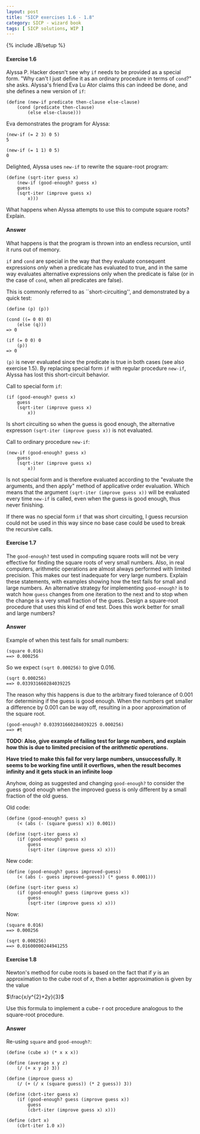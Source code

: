 ```yaml
---
layout: post
title: "SICP exercises 1.6 - 1.8"
category: SICP - wizard book
tags: [ SICP solutions, WIP ]
---
```

{% include JB/setup %}

#### Exercise 1.6
Alyssa P. Hacker doesn't see why `if` needs to be provided as a special form.
"Why can't I just define it as an ordinary procedure in terms of `cond`?" she
asks. Alyssa's friend Eva Lu Ator claims this can indeed be done, and she
defines a new version of `if`:

    (define (new-if predicate then-clause else-clause)
        (cond (predicate then-clause)
            (else else-clause)))

Eva demonstrates the program for Alyssa:

    (new-if (= 2 3) 0 5)
    5

    (new-if (= 1 1) 0 5)
    0

Delighted, Alyssa uses `new-if` to rewrite the square-root program:

    (define (sqrt-iter guess x)
        (new-if (good-enough? guess x)
        guess
        (sqrt-iter (improve guess x)
            x)))

What happens when Alyssa attempts to use this to compute square roots? Explain.

#### Answer
What happens is that the program is thrown into an endless recursion, until it
runs out of memory.

`if` and `cond` are special in the way that they evaluate consequent expressions
*only* when a predicate has evaluated to true, and in the same way evaluates
alternative expressions only when the predicate is false (or in the case of
`cond`, when all predicates are false).

This is commonly referred to as ``short-circuiting'', and demonstrated by a
quick test:

    (define (p) (p))

    (cond ((= 0 0) 0)
        (else (q)))
    => 0

    (if (= 0 0) 0
        (p))
    => 0

`(p)` is never evaluated since the predicate is true in both cases (see also
exercise 1.5). By replacing special form `if` with regular procedure `new-if`,
Alyssa has lost this short-circuit behavior.

Call to special form `if`:

    (if (good-enough? guess x)
        guess
        (sqrt-iter (improve guess x)
            x))

Is short circuiting so when the guess is good enough, the alternative expresson
`(sqrt-iter (improve guess x))` is not evaluated.

Call to ordinary procedure `new-if`:

    (new-if (good-enough? guess x)
        guess
        (sqrt-iter (improve guess x)
            x))

Is not special form and is therefore evaluated according to the "evaluate the
arguments, and then apply" method of applicative order evaluation. Which means
that the argument `(sqrt-iter (improve guess x))` will be evaluated every time
`new-if` is called, even when the guess is good enough, thus never finishing.

If there was no special form `if` that was short circuiting, I guess recursion
could not be used in this way since no base case could be used to break the
recursive calls.

#### Exercise 1.7
The `good-enough?` test used in computing square roots will not be very
effective for finding the square roots of very small numbers. Also, in real
computers, arithmetic operations are almost always performed with limited
precision. This makes our test inadequate for very large numbers. Explain these
statements, with examples showing how the test fails for small and large
numbers. An alternative strategy for implementing `good-enough?` is to watch how
`guess` changes from one iteration to the next and to stop when the change is a
very small fraction of the guess. Design a square-root procedure that uses this
kind of end test. Does this work better for small and large numbers? 

#### Answer

Example of when this test fails for small numbers:

    (square 0.016)
    ==> 0.000256

So we expect `(sqrt 0.000256)` to give 0.016.

    (sqrt 0.000256)
    ==> 0.033931660284039225

The reason why this happens is due to the arbitrary fixed tolerance of 0.001 for
determining if the guess is good enough. When the numbers get smaller a
difference by 0.001 can be way off, resulting in a poor approximation of the
square root.

    (good-enough? 0.033931660284039225 0.000256)
    ==> #t

**TODO: Also, give example of failing test for large numbers, and explain how
this is due to limited precision of the *arithmetic operations*.**

**Have tried to make this fail for very large numbers, unsuccessfully. It seems
to be working fine until it overflows, when the result becomes infinity and it
gets stuck in an infinite loop**

Anyhow, doing as suggested and changing `good-enough?` to consider the guess
good enough when the improved guess is only different by a small fraction of the
old guess.

Old code:

    (define (good-enough? guess x)
        (< (abs (- (square guess) x)) 0.001))

    (define (sqrt-iter guess x)
        (if (good-enough? guess x)
            guess
            (sqrt-iter (improve guess x) x)))

New code:

    (define (good-enough? guess improved-guess)
        (< (abs (- guess improved-guess)) (* guess 0.0001)))

    (define (sqrt-iter guess x)
        (if (good-enough? guess (improve guess x))
            guess
            (sqrt-iter (improve guess x) x)))

Now:

    (square 0.016)
    ==> 0.000256

    (sqrt 0.000256)
    ==> 0.01600000244941255

#### Exercise 1.8
Newton's method for cube roots is based on the fact that if *y* is an
approximation to the cube root of *x*, then a better approximation is given by
the value

$\frac{x/y^{2}+2y}{3}$

Use
 this formula to implement a cube-
r
oot procedure analogous to the square-root procedure.

#### Answer
Re-using `square` and `good-enough?`:

    (define (cube x) (* x x x))
    
    (define (average x y z)
        (/ (+ x y z) 3))

    (define (improve guess x)
        (/ (+ (/ x (square guess)) (* 2 guess)) 3))

    (define (cbrt-iter guess x)
        (if (good-enough? guess (improve guess x))
            guess
            (cbrt-iter (improve guess x) x)))

    (define (cbrt x)
        (cbrt-iter 1.0 x))
